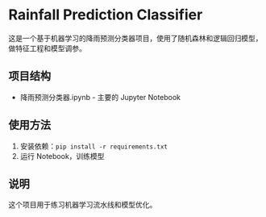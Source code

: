 # Rainfall Prediction Classifier

这是一个基于机器学习的降雨预测分类器项目，使用了随机森林和逻辑回归模型，做特征工程和模型调参。

## 项目结构

- 降雨预测分类器.ipynb - 主要的 Jupyter Notebook

## 使用方法

1. 安装依赖：`pip install -r requirements.txt`
2. 运行 Notebook，训练模型

## 说明

这个项目用于练习机器学习流水线和模型优化。
